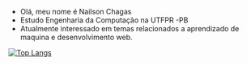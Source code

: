 - Olá, meu nome é Nailson Chagas
- Estudo Engenharia da Computação na UTFPR -PB
- Atualmente interessado em temas relacionados a aprendizado de maquina e desenvolvimento web.

[![Top Langs](https://github-readme-stats.vercel.app/api/top-langs/?username=NailsonChagas&langs_count=14&layout=compact)](https://github.com/anuraghazra/github-readme-stats)

<!---
NailsonChagas/NailsonChagas is a ✨ special ✨ repository because its `README.md` (this file) appears on your GitHub profile.
You can click the Preview link to take a look at your changes.
--->
